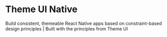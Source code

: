 # Theme UI Native

Build consistent, themeable React Native apps based on constraint-based design principles | Built with the principles from Theme UI
